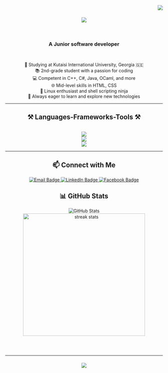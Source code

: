 <img align="right" src="https://visitor-badge.laobi.icu/badge?page_id=Revaz-Goguadze.Revaz-Goguadze" />
<h1 align="center">
    <img src="https://readme-typing-svg.herokuapp.com/?font=Righteous&size=35&center=true&vCenter=true&width=500&height=70&duration=4000&lines=Hi+There!+👋;+I'm+Revaz Goguadze!;" />
</h1>
<br>
<h3 align="center">A Junior software developer</h3>

<br>
<p align="center">
  🏫 Studying at Kutaisi International University, Georgia 🇬🇪<br>
  📚 2nd-grade student with a passion for coding<br>
  💻 Competent in C++, C#, Java, OCaml, and more<br>
  🌐 Mid-level skills in HTML, CSS<br>
  🐧 Linux enthusiast and shell scripting ninja<br>
  🚀 Always eager to learn and explore new technologies
</p>

<hr>

<h2 align="center">⚒️ Languages-Frameworks-Tools ⚒️</h2>
<br/>
<div align="center">
    <img src="https://skillicons.dev/icons?i=nodejs,github,python,javascript,ocaml,mysql,mongodb,c,java" /><br>
    <img src="https://skillicons.dev/icons?i=react,bootstrap,html,css,vscode,figma,git,linux,vim,neovim,cs" /><br>
    <img src="https://skillicons.dev/icons?i=bash,net,lua,cpp" /><br>
</div
<br>
<hr>

<h2 align="center">📫 Connect with Me</h2>

<p align="center">
  <a href="mailto:goguadze.rezi2022@gmail.com">
    <img src="https://img.shields.io/badge/Email-D14836?style=for-the-badge&logo=gmail&logoColor=white" alt="Email Badge"/>
  </a>
  <a href="https://linkedin.com/in/revaz-goguadze-76a826281">
    <img src="https://img.shields.io/badge/LinkedIn-0077B5?style=for-the-badge&logo=linkedin&logoColor=white" alt="LinkedIn Badge"/>
  </a>
  <a href="https://www.facebook.com/Konishya/">
    <img src="https://img.shields.io/badge/Facebook-1877F2?style=for-the-badge&logo=facebook&logoColor=white" alt="Facebook Badge"/>
  </a>
</p>

<h2 align="center">📊 GitHub Stats</h2>

<p align="center">
  <img src="https://github-readme-stats.vercel.app/api?username=Revaz-Goguadze&show_icons=true&theme=radical" alt="GitHub Stats"/>
  <br>
  <img width=390 src="https://streak-stats.demolab.com/?user=Revaz-Goguadze&count_private=true&theme=react&border_radius=10" alt="streak stats"/>
</p>

<br/><br/>
<hr/>

<h3 align="center">
    <img src="https://readme-typing-svg.herokuapp.com/?font=Righteous&size=25&center=true&vCenter=true&width=500&height=70&duration=4000&lines=Thanks+for+visiting!+✌️;+Shoot+me+a+message+on+Linkedin!;I'm+always+down+to+collab+:)">
</h3>
